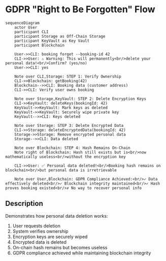 # GDPR "Right to Be Forgotten" Flow

```mermaid
sequenceDiagram
    actor User
    participant CLI
    participant Storage as Off-Chain Storage
    participant KeyVault as Key Vault
    participant Blockchain

    User->>CLI: booking forget --booking-id 42
    CLI->>User: ⚠️ Warning: This will permanently<br/>delete your personal data!<br/>Confirm? (yes/no)
    User->>CLI: yes

    Note over CLI,Storage: STEP 1: Verify Ownership
    CLI->>Blockchain: getBooking(42)
    Blockchain-->>CLI: Booking data (customer address)
    CLI->>CLI: Verify user owns booking

    Note over Storage,KeyVault: STEP 2: Delete Encryption Keys
    CLI->>KeyVault: deleteKeys(bookingId: 42)
    KeyVault->>KeyVault: Mark keys as deleted
    KeyVault->>KeyVault: Securely wipe private key
    KeyVault-->>CLI: Keys deleted

    Note over Storage: STEP 3: Delete Encrypted Data
    CLI->>Storage: deleteEncryptedData(bookingId: 42)
    Storage->>Storage: Remove encrypted personal data
    Storage-->>CLI: Data deleted

    Note over Blockchain: STEP 4: Hash Remains On-Chain
    Note right of Blockchain: Hash still exists but is<br/>now mathematically useless<br/>without the encryption key

    CLI->>User: ✅ Personal data deleted!<br/>Booking hash remains on blockchain<br/>but personal data is irretrievable

    Note over User,Blockchain: GDPR Compliance Achieved:<br/>✓ Data effectively deleted<br/>✓ Blockchain integrity maintained<br/>✓ Hash proves booking existed<br/>✗ No way to recover personal info
```

## Description

Demonstrates how personal data deletion works:

1. User requests deletion
2. System verifies ownership
3. Encryption keys are securely wiped
4. Encrypted data is deleted
5. On-chain hash remains but becomes useless
6. GDPR compliance achieved while maintaining blockchain integrity
